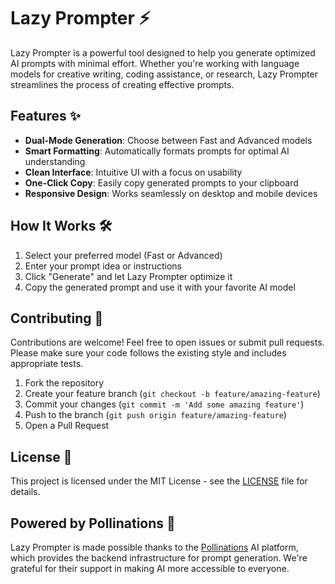 # Lazy Prompter ⚡

Lazy Prompter is a powerful tool designed to help you generate optimized AI prompts with minimal effort. Whether you're working with language models for creative writing, coding assistance, or research, Lazy Prompter streamlines the process of creating effective prompts.

## Features ✨

- **Dual-Mode Generation**: Choose between Fast and Advanced models
- **Smart Formatting**: Automatically formats prompts for optimal AI understanding
- **Clean Interface**: Intuitive UI with a focus on usability
- **One-Click Copy**: Easily copy generated prompts to your clipboard
- **Responsive Design**: Works seamlessly on desktop and mobile devices

## How It Works 🛠️

1. Select your preferred model (Fast or Advanced)
2. Enter your prompt idea or instructions
3. Click "Generate" and let Lazy Prompter optimize it
4. Copy the generated prompt and use it with your favorite AI model


## Contributing 🤝

Contributions are welcome! Feel free to open issues or submit pull requests. Please make sure your code follows the existing style and includes appropriate tests.

1. Fork the repository
2. Create your feature branch (`git checkout -b feature/amazing-feature`)
3. Commit your changes (`git commit -m 'Add some amazing feature'`)
4. Push to the branch (`git push origin feature/amazing-feature`)
5. Open a Pull Request

## License 📄

This project is licensed under the MIT License - see the [LICENSE](LICENSE) file for details.

## Powered by Pollinations 🌸

Lazy Prompter is made possible thanks to the [Pollinations](https://pollinations.ai/) AI platform, which provides the backend infrastructure for prompt generation. We're grateful for their support in making AI more accessible to everyone.